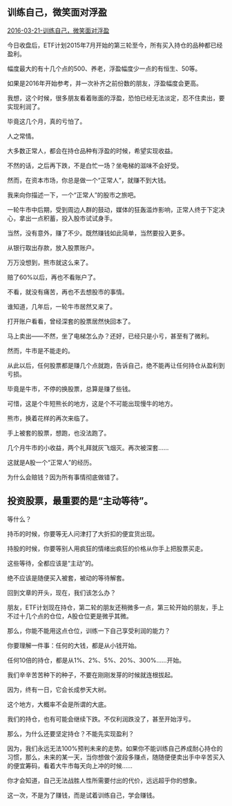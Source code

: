 ## 训练自己，微笑面对浮盈

[2016-03-21-训练自己，微笑面对浮盈](https://mp.weixin.qq.com/s/MBbHaQ0r_B0QQ2inR4WSOg)



今日收盘后，ETF计划2015年7月开始的第三轮至今，所有买入持仓的品种都已经盈利。

幅度最大的有十几个点的500、养老，浮盈幅度少一点的有恒生、50等。



如果是2016年开始参考，并一次补齐之前份数的朋友，浮盈幅度会更高。

我想，这个时候，很多朋友看着账面的浮盈，恐怕已经无法淡定，忍不住卖出，要实现利润了。

毕竟这几个月，真的亏怕了。



人之常情。

大多数正常人，都会在持仓品种有浮盈的时候，希望实现收益。

不然的话，之后再下跌，不是白忙一场？坐电梯的滋味不会好受。

然而，在资本市场，你总是做一个“正常人”，就赚不到大钱。



我来向你描述一下，一个“正常人”的股市之旅吧。

一轮牛市中后期，受到周边人群的鼓动，媒体的狂轰滥炸影响，正常人终于下定决心，拿出一点积蓄，投入股市试试身手。

当然，没有意外，赚了不少。既然赚钱如此简单，当然要投入更多。



从银行取出存款，放入股票账户。

万万没想到，熊市就这么来了。



赔了60%以后，再也不看账户了。

不看，就没有痛苦，再也不去想股市的事情。



谁知道，几年后，一轮牛市居然又来了。

打开账户看看，曾经深套的股票居然快回本了。



马上卖出——不然，坐了电梯怎么办？还好，已经只是小亏，甚至有了微利。



然而，牛市是不能走的。

从此以后，任何股票都是赚几个点就跑，告诉自己，绝不能再让任何持仓从盈利到亏损。

毕竟是牛市，不停的换股票，总算是赚了些钱。

可惜，这是个牛短熊长的地方，这是个不可能出现慢牛的地方。



熊市，换着花样的再次来临了。

手上被套的股票，想跑，也没法跑了。

几个月牛市的小收益，两个礼拜就灰飞烟灭。再次被深套……



这就是A股一个“正常人”的经历。



为什么会赔钱？因为所有事情彻底做错了。

## 投资股票，最重要的是“主动等待”。



等什么？

持币的时候，你要等无人问津打了大折扣的便宜货出现。

持股的时候，你要等别人用疯狂的情绪出疯狂的价格从你手上把股票买走。



这些等待，全都应该是“主动”的。

绝不应该是随便买入被套，被动的等待解套。



回到文章的开头，现在，我们该怎么办？

朋友，ETF计划现在持仓，第二轮的朋友还稍微多一点，第三轮开始的朋友，手上不过十几个点的仓位，A股仓位更是微乎其微。



那么，你能不能用这点仓位，训练一下自己享受利润的能力？



你要理解一件事：任何的大钱，都是从小钱开始。

任何10倍的持仓，都是从1%、2%、5%、20%、300%……开始。



我们辛辛苦苦种下的种子，不要在刚刚发芽的时候就连根拔起。



因为，终有一日，它会长成参天大树。



这个地方，大概率不会是所谓的大底。

我们的持仓，也有可能会继续下跌。不仅利润跌没了，甚至开始浮亏。



那么，为什么还要坚定持仓？不能先实现盈利？



因为，我们永远无法100%预判未来的走势。如果你不能训练自己养成耐心持仓的习惯，那么，未来的某一天，当你想做个波段多赚点，随随便便卖出手中辛苦买入的便宜筹码，看着大牛市每天向上冲的时候……



你才会知道，自己无法战胜人性所需要付出的代价，远远超乎你的想象。



这一次，不是为了赚钱，而是试着训练自己，学会赚钱。